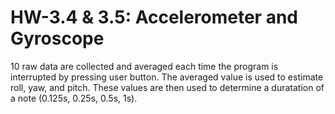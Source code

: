 # HW-3.4 & 3.5: Accelerometer and Gyroscope
10 raw data are collected and averaged each time the program is interrupted by pressing user button. The averaged value is used to estimate
roll, yaw, and pitch. These values are then used to determine a duratation of a note (0.125s, 0.25s, 0.5s, 1s).
